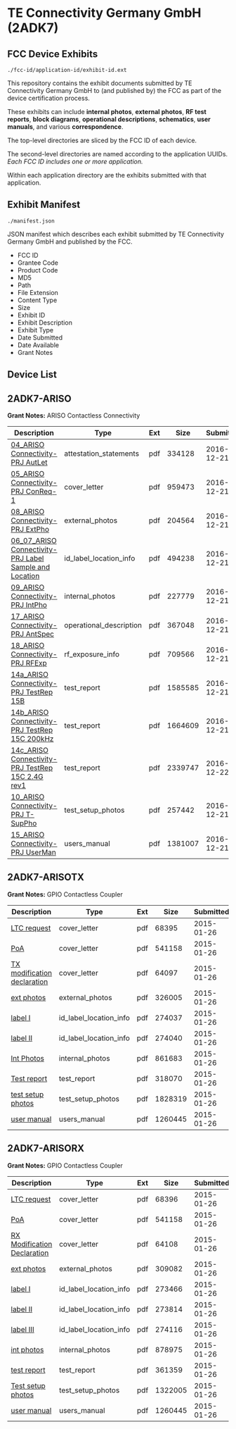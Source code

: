 # TE Connectivity Germany GmbH (2ADK7)
## FCC Device Exhibits

```
./fcc-id/application-id/exhibit-id.ext
```

This repository contains the exhibit documents submitted by TE Connectivity Germany GmbH to (and published by) the FCC as part of the device certification process.

These exhibits can include **internal photos**, **external photos**, **RF test reports**, **block diagrams**, **operational descriptions**, **schematics**, **user manuals**, and various **correspondence**.

The top-level directories are sliced by the FCC ID of each device.

The second-level directories are named according to the application UUIDs. *Each FCC ID includes one or more application.*

Within each application directory are the exhibits submitted with that application. 

## Exhibit Manifest

```
./manifest.json
```

JSON manifest which describes each exhibit submitted by TE Connectivity Germany GmbH and published by the FCC.

- FCC ID
- Grantee Code
- Product Code
- MD5
- Path
- File Extension
- Content Type
- Size
- Exhibit ID
- Exhibit Description
- Exhibit Type
- Date Submitted
- Date Available
- Grant Notes

## Device List
## 2ADK7-ARISO
**Grant Notes:** ARISO Contactless Connectivity

| Description | Type | Ext | Size | Submitted | Available |
| ----------- | ---- | --- | ---- | --------- | --------- |
| [04_ARISO Connectivity-PRJ AutLet](2ADK7-ARISO/551d562d317076823b49e1f5055d11da/3235394.pdf) | attestation_statements | pdf | 334128 | 2016-12-21 | 2016-12-21 |
| [05_ARISO Connectivity-PRJ ConReq-1](2ADK7-ARISO/551d562d317076823b49e1f5055d11da/3235395.pdf) | cover_letter | pdf | 959473 | 2016-12-21 | 2016-12-21 |
| [08_ARISO Connectivity-PRJ ExtPho](2ADK7-ARISO/551d562d317076823b49e1f5055d11da/3235397.pdf) | external_photos | pdf | 204564 | 2016-12-21 | 2016-12-21 |
| [06_07_ARISO Connectivity-PRJ Label Sample and Location](2ADK7-ARISO/551d562d317076823b49e1f5055d11da/3235396.pdf) | id_label_location_info | pdf | 494238 | 2016-12-21 | 2016-12-21 |
| [09_ARISO Connectivity-PRJ IntPho](2ADK7-ARISO/551d562d317076823b49e1f5055d11da/3235398.pdf) | internal_photos | pdf | 227779 | 2016-12-21 | 2016-12-21 |
| [17_ARISO Connectivity-PRJ AntSpec](2ADK7-ARISO/551d562d317076823b49e1f5055d11da/3235409.pdf) | operational_description | pdf | 367048 | 2016-12-21 | 2016-12-21 |
| [18_ARISO Connectivity-PRJ RFExp](2ADK7-ARISO/551d562d317076823b49e1f5055d11da/3235410.pdf) | rf_exposure_info | pdf | 709566 | 2016-12-21 | 2016-12-21 |
| [14a_ARISO Connectivity-PRJ TestRep 15B](2ADK7-ARISO/551d562d317076823b49e1f5055d11da/3235404.pdf) | test_report | pdf | 1585585 | 2016-12-21 | 2016-12-21 |
| [14b_ARISO Connectivity-PRJ TestRep 15C 200kHz](2ADK7-ARISO/551d562d317076823b49e1f5055d11da/3235405.pdf) | test_report | pdf | 1664609 | 2016-12-21 | 2016-12-21 |
| [14c_ARISO Connectivity-PRJ TestRep 15C 2.4G rev1](2ADK7-ARISO/551d562d317076823b49e1f5055d11da/3237031.pdf) | test_report | pdf | 2339747 | 2016-12-22 | 2016-12-21 |
| [10_ARISO Connectivity-PRJ T-SupPho](2ADK7-ARISO/551d562d317076823b49e1f5055d11da/3235399.pdf) | test_setup_photos | pdf | 257442 | 2016-12-21 | 2016-12-21 |
| [15_ARISO Connectivity-PRJ UserMan](2ADK7-ARISO/551d562d317076823b49e1f5055d11da/3235407.pdf) | users_manual | pdf | 1381007 | 2016-12-21 | 2016-12-21 |
## 2ADK7-ARISOTX
**Grant Notes:** GPIO Contactless Coupler

| Description | Type | Ext | Size | Submitted | Available |
| ----------- | ---- | --- | ---- | --------- | --------- |
| [LTC request](2ADK7-ARISOTX/4d8abb69bf70d8d6748057c3ba789915/2513647.pdf) | cover_letter | pdf | 68395 | 2015-01-26 | 2015-01-26 |
| [PoA](2ADK7-ARISOTX/4d8abb69bf70d8d6748057c3ba789915/2513652.pdf) | cover_letter | pdf | 541158 | 2015-01-26 | 2015-01-26 |
| [TX modification declaration](2ADK7-ARISOTX/4d8abb69bf70d8d6748057c3ba789915/2513653.pdf) | cover_letter | pdf | 64097 | 2015-01-26 | 2015-01-26 |
| [ext photos](2ADK7-ARISOTX/4d8abb69bf70d8d6748057c3ba789915/2513649.pdf) | external_photos | pdf | 326005 | 2015-01-26 | 2015-01-26 |
| [label I](2ADK7-ARISOTX/4d8abb69bf70d8d6748057c3ba789915/2513645.pdf) | id_label_location_info | pdf | 274037 | 2015-01-26 | 2015-01-26 |
| [label II](2ADK7-ARISOTX/4d8abb69bf70d8d6748057c3ba789915/2513646.pdf) | id_label_location_info | pdf | 274040 | 2015-01-26 | 2015-01-26 |
| [Int Photos](2ADK7-ARISOTX/4d8abb69bf70d8d6748057c3ba789915/2513650.pdf) | internal_photos | pdf | 861683 | 2015-01-26 | 2015-01-26 |
| [Test report](2ADK7-ARISOTX/4d8abb69bf70d8d6748057c3ba789915/2513651.pdf) | test_report | pdf | 318070 | 2015-01-26 | 2015-01-26 |
| [test setup photos](2ADK7-ARISOTX/4d8abb69bf70d8d6748057c3ba789915/2513648.pdf) | test_setup_photos | pdf | 1828319 | 2015-01-26 | 2015-01-26 |
| [user manual](2ADK7-ARISOTX/4d8abb69bf70d8d6748057c3ba789915/2513644.pdf) | users_manual | pdf | 1260445 | 2015-01-26 | 2015-01-26 |
## 2ADK7-ARISORX
**Grant Notes:** GPIO Contactless Coupler

| Description | Type | Ext | Size | Submitted | Available |
| ----------- | ---- | --- | ---- | --------- | --------- |
| [LTC request](2ADK7-ARISORX/c7c166a41cafcadcd4575c0db1e1cf0c/2513675.pdf) | cover_letter | pdf | 68396 | 2015-01-26 | 2015-01-26 |
| [PoA](2ADK7-ARISORX/c7c166a41cafcadcd4575c0db1e1cf0c/2513652.pdf) | cover_letter | pdf | 541158 | 2015-01-26 | 2015-01-26 |
| [RX Modification Declaration](2ADK7-ARISORX/c7c166a41cafcadcd4575c0db1e1cf0c/2513681.pdf) | cover_letter | pdf | 64108 | 2015-01-26 | 2015-01-26 |
| [ext photos](2ADK7-ARISORX/c7c166a41cafcadcd4575c0db1e1cf0c/2513677.pdf) | external_photos | pdf | 309082 | 2015-01-26 | 2015-01-26 |
| [label I](2ADK7-ARISORX/c7c166a41cafcadcd4575c0db1e1cf0c/2513672.pdf) | id_label_location_info | pdf | 273466 | 2015-01-26 | 2015-01-26 |
| [label II](2ADK7-ARISORX/c7c166a41cafcadcd4575c0db1e1cf0c/2513673.pdf) | id_label_location_info | pdf | 273814 | 2015-01-26 | 2015-01-26 |
| [label III](2ADK7-ARISORX/c7c166a41cafcadcd4575c0db1e1cf0c/2513674.pdf) | id_label_location_info | pdf | 274116 | 2015-01-26 | 2015-01-26 |
| [int photos](2ADK7-ARISORX/c7c166a41cafcadcd4575c0db1e1cf0c/2513678.pdf) | internal_photos | pdf | 878975 | 2015-01-26 | 2015-01-26 |
| [test report](2ADK7-ARISORX/c7c166a41cafcadcd4575c0db1e1cf0c/2513679.pdf) | test_report | pdf | 361359 | 2015-01-26 | 2015-01-26 |
| [Test setup photos](2ADK7-ARISORX/c7c166a41cafcadcd4575c0db1e1cf0c/2513676.pdf) | test_setup_photos | pdf | 1322005 | 2015-01-26 | 2015-01-26 |
| [user manual](2ADK7-ARISORX/c7c166a41cafcadcd4575c0db1e1cf0c/2513644.pdf) | users_manual | pdf | 1260445 | 2015-01-26 | 2015-01-26 |
